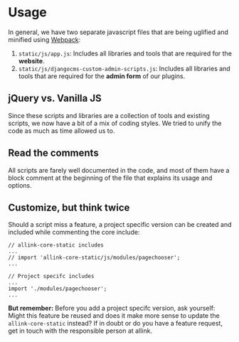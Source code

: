 # Usage

In general, we have two separate javascript files that are being uglified and minified using [Webpack](overview/webpack.md):

1. `static/js/app.js`: Includes all libraries and tools that are required for the <strong>website</strong>.
2. `static/js/djangocms-custom-admin-scripts.js`: Includes all libraries and tools that are required for the <strong>admin form</strong> of our plugins.

## jQuery vs. Vanilla JS

Since these scripts and libraries are a collection of tools and existing scripts, we now have a bit of a mix of coding styles. We tried to unify the code as much as time allowed us to.

## Read the comments

All scripts are farely well documented in the code, and most of them have a block comment at the beginning of the file that explains its usage and options.

## Customize, but think twice

Should a script miss a feature, a project specific version can be created and included while commenting the core include:

```JS
// allink-core-static includes
...
// import 'allink-core-static/js/modules/pagechooser';
...

// Project specifc includes
...
import './modules/pagechooser';
...
```

<strong>But remember:</strong> Before you add a project specifc version, ask yourself: Might this feature be reused and does it make more sense to update the `allink-core-static` instead? If in doubt or do you have a feature request, get in touch with the responsible person at allink.
